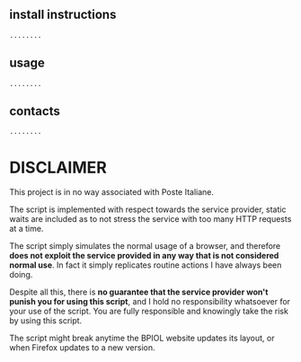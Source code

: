 ## install instructions
`........`

## usage
`........`

## contacts
`........`

# DISCLAIMER
This project is in no way associated with Poste Italiane.

The script is implemented with respect towards the service provider, static waits are included as to not stress the service with too many HTTP requests at a time.

The script simply simulates the normal usage of a browser, and therefore **does not exploit the service provided in any way that is not considered normal use**. In fact it simply replicates routine actions I have always been doing.

Despite all this, there is **no guarantee that the service provider won't punish you for using this script**, and I hold no responsibility whatsoever for your use of the script. You are fully responsible and knowingly take the risk by using this script.

The script might break anytime the BPIOL website updates its layout, or when Firefox updates to a new version.